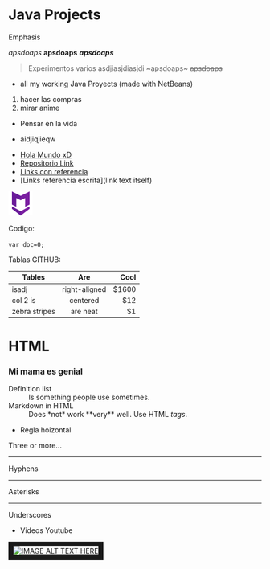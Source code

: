 
# Java Projects
Emphasis

 *apsdoaps*
 **apsdoaps** 
 **_apsdoaps_**
 > Experimentos varios
 asdjiasjdiasjdi
 ~apsdoaps~
 ~~apsdoaps~~
 * all my working Java Proyects (made with NetBeans)
1. hacer las compras
2. mirar anime
* Pensar en la vida
- aidjiqjieqw

+ [Hola Mundo xD](www.google.com)
+ [Repositorio Link](../blob/master/LICENSE)
+ [Links con referencia](1)
+ [Links referencia escrita](link text itself)

![alt text][logo]

[logo]: https://github.com/adam-p/markdown-here/raw/master/src/common/images/icon48.png "Logo Title Text 2"


[arbitrary case-insensitive reference text]: https://www.mozilla.org
[1]: http://slashdot.org
[link text itself]: http://www.reddit.com

Codigo:

`var doc=0;`

Tablas GITHUB:

| Tables        | Are           | Cool  |
| ------------- |:-------------:| -----:|
| isadj | right-aligned | $1600 |
| col 2 is      | centered      |   $12 |
| zebra stripes | are neat      |    $1 |

# HTML 
<h3>Mi mama es genial</h3>
<dl>
  <dt>Definition list</dt>
  <dd>Is something people use sometimes.</dd>

  <dt>Markdown in HTML</dt>
  <dd>Does *not* work **very** well. Use HTML <em>tags</em>.</dd>
</dl>

- Regla hoizontal

Three or more...

---

Hyphens

***

Asterisks

___

Underscores

- Videos Youtube

<a href="http://www.youtube.com/watch?feature=player_embedded&v=YOUTUBE_VIDEO_ID_HERE
" target="_blank"><img src="http://img.youtube.com/vi/YOUTUBE_VIDEO_ID_HERE/0.jpg" 
alt="IMAGE ALT TEXT HERE" width="240" height="180" border="10" /></a>